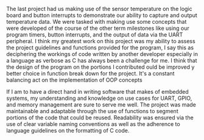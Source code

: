 The last project had us making use of the sensor temperature on the logic board and button interrupts to demonstrate our ability to capture and output temperature data. We were tasked with making use some concepts that were developed of the course of the other term milestones like using our program timers, button interrupts, and the output of data via the UART peripheral. I think my greatest work on this project was my ability to assess the project guidelines and functions provided for the program, I say this as deciphering the workings of code written by another developer especially in a language as verbose as C has always been a challenge for me. I think that the design of the program on the portions I contributed ould be improved y better choice in function break down for the project. It's a constant balancing act on the implementation of OOP concepts

If I am to have a direct hand in writing software that makes of embedded systems, my understanding and knowledge on use cases for UART, GPIO, and memory management are sure to serve me well. The project was made maintainable and adaptable through the use of functions to segment portions of the code that could be reused. Readability was ensured via the use of clear variable naming conventions as well as the adherence to language guidelines on the formatting of C code.
